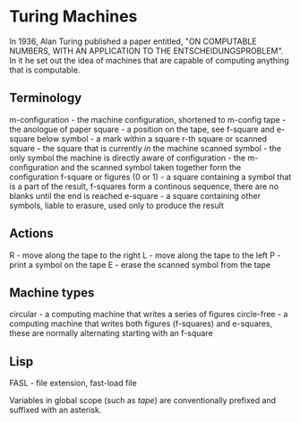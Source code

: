 # Turing Machines #
In 1936, Alan Turing published a paper entitled, "ON COMPUTABLE NUMBERS, WITH AN
APPLICATION TO THE ENTSCHEIDUNGSPROBLEM". In it he set out the idea of machines
that are capable of computing anything that is computable.

## Terminology ##
m-configuration - the machine configuration, shortened to m-config
tape - the anologue of paper
square - a position on the tape, see f-square and e-square below
symbol - a mark within a square
r-th square or scanned square - the square that is currently *in* the machine
scanned symbol - the only symbol the machine is directly aware of
configuration - the m-configuration and the scanned symbol taken together form the configuration
f-square or figures (0 or 1) - a square containing a symbol that is a part of the result, f-squares form a continous sequence, there are no blanks until the end is reached
e-square - a square containing other symbols, liable to erasure, used only to produce the result

## Actions ##
R - move along the tape to the right
L - move along the tape to the left
P - print a symbol on the tape
E - erase the scanned symbol from the tape

## Machine types ##
circular - a computing machine that writes a series of figures
circle-free - a computing machine that writes both figures (f-squares) and e-squares, these are normally alternating starting with an f-square

## Lisp ##
FASL - file extension, fast-load file

Variables in global scope (such as *tape*) are conventionally prefixed and suffixed with an asterisk.

